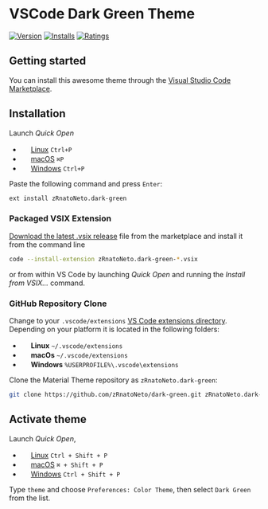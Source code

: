 # VSCode Dark Green Theme

[![Version](https://vsmarketplacebadge.apphb.com/version-short/zRnatoNeto.dark-green.svg?style=flat-square)](https://marketplace.visualstudio.com/items?itemName=zRnatoNeto.dark-green)
[![Installs](https://vsmarketplacebadge.apphb.com/installs-short/zRnatoNeto.dark-green.svg?style=flat-square)](https://marketplace.visualstudio.com/items?itemName=zRnatoNeto.dark-green)
[![Ratings](https://vsmarketplacebadge.apphb.com/rating-short/zRnatoNeto.dark-green.svg?style=flat-square)](https://marketplace.visualstudio.com/items?itemName=zRnatoNeto.dark-green)

## Getting started

You can install this awesome theme through the [Visual Studio Code Marketplace](https://marketplace.visualstudio.com/items?itemName=zRnatoNeto.dark-green).

## Installation

Launch _Quick Open_

- <img src="https://www.kernel.org/theme/images/logos/favicon.png" width=16 height=16/> <a href="https://code.visualstudio.com/shortcuts/keyboard-shortcuts-linux.pdf">Linux</a> `Ctrl+P`
- <img src="https://developer.apple.com/favicon.ico" width=16 height=16/> <a href="https://code.visualstudio.com/shortcuts/keyboard-shortcuts-macos.pdf">macOS</a> `⌘P`
- <img src="https://www.microsoft.com/favicon.ico" width=16 height=16/> <a href="https://code.visualstudio.com/shortcuts/keyboard-shortcuts-windows.pdf">Windows</a> `Ctrl+P`

Paste the following command and press `Enter`:

```bash
ext install zRnatoNeto.dark-green
```

### Packaged VSIX Extension

[Download the latest .vsix release](https://marketplace.visualstudio.com/_apis/public/gallery/publishers/zRnatoNeto/vsextensions/dark-green/latest/vspackage) file from the marketplace and install it from the command line

```bash
code --install-extension zRnatoNeto.dark-green-*.vsix
```

or from within VS Code by launching _Quick Open_ and running the _Install from VSIX..._ command.

### GitHub Repository Clone

Change to your `.vscode/extensions` [VS Code extensions directory](https://code.visualstudio.com/docs/extensions/install-extension#_side-loading).
Depending on your platform it is located in the following folders:

- <img src="https://www.kernel.org/theme/images/logos/favicon.png" width=16 height=16/> **Linux** `~/.vscode/extensions`
- <img src="https://developer.apple.com/favicon.ico" width=16 height=16/> **macOs** `~/.vscode/extensions`
- <img src="https://www.microsoft.com/favicon.ico" width=16 height=16/> **Windows** `%USERPROFILE%\.vscode\extensions`

Clone the Material Theme repository as `zRnatoNeto.dark-green`:

```bash
git clone https://github.com/zRnatoNeto/dark-green.git zRnatoNeto.dark-green
```

## Activate theme

Launch _Quick Open_,

- <img src="https://www.kernel.org/theme/images/logos/favicon.png" width=16 height=16/> <a href="https://code.visualstudio.com/shortcuts/keyboard-shortcuts-linux.pdf">Linux</a> `Ctrl + Shift + P`
- <img src="https://developer.apple.com/favicon.ico" width=16 height=16/> <a href="https://code.visualstudio.com/shortcuts/keyboard-shortcuts-macos.pdf">macOS</a> `⌘ + Shift + P`
- <img src="https://www.microsoft.com/favicon.ico" width=16 height=16/> <a href="https://code.visualstudio.com/shortcuts/keyboard-shortcuts-windows.pdf">Windows</a> `Ctrl + Shift + P`

Type `theme` and choose `Preferences: Color Theme`, then select `Dark Green` from the list.
